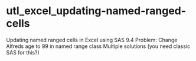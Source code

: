 # utl_excel_updating-named-ranged-cells
Updating named ranged cells in Excel using SAS 9.4 Problem: Change Alfreds age to 99 in named range class Multiple solutions (you need classic SAS for this?)
